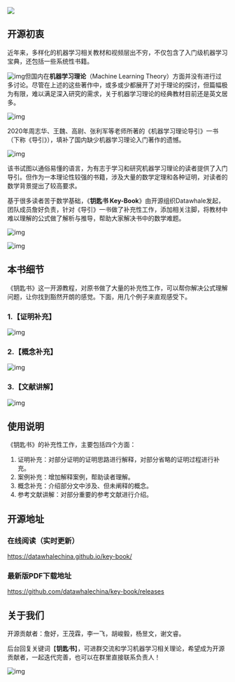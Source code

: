 ![](https://tva1.sinaimg.cn/large/0081Kckwly1gk7cwgcamoj312s0rktbb.jpg)

## 开源初衷

近年来，多样化的机器学习相关教材和视频层出不穷，不仅包含了入门级机器学习宝典，还包括一些系统性书籍。

![img](https://mmbiz.qpic.cn/mmbiz_png/vI9nYe94fsHEkHLQ7aOAxOskxYu5uzF2eSmQXh87YricOJGzQ7hDDezLTF7w8MrbdqT4tlGicDTTaFvhHkUEVqoQ/640?wx_fmt=png)但国内在**机器学习理论**（Machine Learning Theory）方面并没有进行过多讨论。尽管在上述的这些著作中，或多或少都展开了对于理论的探讨，但篇幅极为有限，难以满足深入研究的需求，关于机器学习理论的经典教材目前还是英文居多。

![img](https://mmbiz.qpic.cn/mmbiz_png/vI9nYe94fsHEkHLQ7aOAxOskxYu5uzF2KaxBDan0JVXLNU9vUHGqicf6SoqyGJqjUp6tt74DoeUnBFicK3EJQD1w/640?wx_fmt=png)

2020年周志华、王魏、高尉、张利军等老师所著的《机器学习理论导引》一书（下称《导引》），填补了国内缺少机器学习理论入门著作的遗憾。

![img](https://mmbiz.qpic.cn/mmbiz_png/vI9nYe94fsHEkHLQ7aOAxOskxYu5uzF2fn9gr5pgbNLNmJVHdWEtHG9gibJ6x2QtEn0EQzR5xnpdwdtwduzc3Yg/640?wx_fmt=png)

该书试图以通俗易懂的语言，为有志于学习和研究机器学习理论的读者提供了入门导引。但作为一本理论性较强的书籍，涉及大量的数学定理和各种证明，对读者的数学背景提出了较高要求。

基于很多读者苦于数学基础，《**钥匙书 Key-Book**》由开源组织Datawhale发起，团队成员詹好负责，针对《导引》一书做了补充性工作，添加相关注脚，将教材中难以理解的公式做了解析与推导，帮助大家解决书中的数学难题。

![img](https://mmbiz.qpic.cn/mmbiz_png/vI9nYe94fsHEkHLQ7aOAxOskxYu5uzF2EhqMoClbVibrB79DTIsF0ficDiaRacfUCc9NcfH9uiatPJYRlEtxs3A3kQ/640?wx_fmt=png)

![img](https://mmbiz.qpic.cn/mmbiz_png/vI9nYe94fsHEkHLQ7aOAxOskxYu5uzF2bOtd47bJWiab0jl3UZ8NtwxUpRO5ezN1DPibNxY7xiaCp78qe8uKzMkbw/640?wx_fmt=png)

## **本书细节** 

《钥匙书》这一开源教程，对原书做了大量的补充性工作，可以帮你解决公式理解问题，让你找到豁然开朗的感觉。下面，用几个例子来直观感受下。

### 1.【证明补充】

![img](https://mmbiz.qpic.cn/mmbiz_png/vI9nYe94fsHEkHLQ7aOAxOskxYu5uzF2HSlo4tMf088HvM2H6pVTticx2m4iaNIFXxqjPv9VL6Bmj66Ssd0xnJ9Q/640?wx_fmt=png)

### 2.【概念补充】

![img](https://mmbiz.qpic.cn/mmbiz_png/vI9nYe94fsHEkHLQ7aOAxOskxYu5uzF2j41iaBxpuj9zg2Vyfo132icH7ONJ5xbsXGG9yn4z4pib7ys3Muxvq4VPw/640?wx_fmt=png)

### 3.【文献讲解】

![img](https://mmbiz.qpic.cn/mmbiz_png/vI9nYe94fsHEkHLQ7aOAxOskxYu5uzF2HD3QQvpVQhGISKoib1hdZPibUHCCm0stfOmwmlrhdMVIuAkROxAPyAgw/640?wx_fmt=png)

## **使用说明**

《钥匙书》的补充性工作，主要包括四个方面：

1. 证明补充：对部分证明的证明思路进行解释，对部分省略的证明过程进行补充。
2. 案例补充：增加解释案例，帮助读者理解。
3. 概念补充：介绍部分文中涉及、但未阐释的概念。
4. 参考文献讲解：对部分重要的参考文献进行介绍。

## **开源地址**

### 在线阅读（实时更新）

https://datawhalechina.github.io/key-book/

### 最新版PDF下载地址

https://github.com/datawhalechina/key-book/releases

## **关于我们**

开源贡献者：詹好，王茂霖，李一飞，胡峻毅，杨昱文，谢文睿。

后台回复关键词【**钥匙书**】，可进群交流和学习机器学习相关理论，希望成为开源贡献者，一起迭代完善，也可以在群里直接联系负责人！

![img](https://mmbiz.qpic.cn/mmbiz_png/vI9nYe94fsGxu3P5YibTO899okS0X9WaLmQCtia4U8Eu1xWCz9t8Qtq9PH6T1bTcxibiaCIkGzAxpeRkRFYqibVmwSw/640?wx_fmt=png)